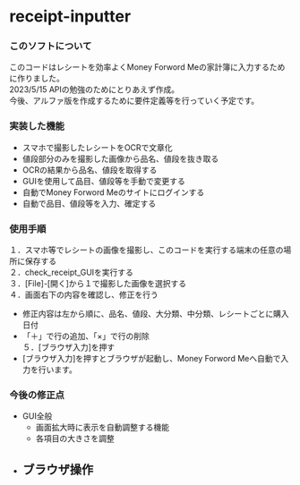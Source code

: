 # receipt-inputter
### このソフトについて
このコードはレシートを効率よくMoney Forword Meの家計簿に入力するために作りました。<br>
2023/5/15 APIの勉強のためにとりあえず作成。<br>
今後、アルファ版を作成するために要件定義等を行っていく予定です。<br>

### 実装した機能
- スマホで撮影したレシートをOCRで文章化<br>
- 値段部分のみを撮影した画像から品名、値段を抜き取る<br>
- OCRの結果から品名、値段を取得する<br>
- GUIを使用して品目、値段等を手動で変更する<br>
- 自動でMoney Forword Meのサイトにログインする<br>
- 自動で品目、値段等を入力、確定する<br>

### 使用手順
１．スマホ等でレシートの画像を撮影し、このコードを実行する端末の任意の場所に保存する<br>
２．check_receipt_GUIを実行する<br>
３．[File]-[開く]から１で撮影した画像を選択する<br>
４．画面右下の内容を確認し、修正を行う<br>
- 修正内容は左から順に、品名、値段、大分類、中分類、レシートごとに購入日付
- 「＋」で行の追加、「×」で行の削除<br>
５．[ブラウザ入力]を押す<br>
- [ブラウザ入力]を押すとブラウザが起動し、Money Forword Meへ自動で入力を行います。
  
### 今後の修正点
- GUI全般
    - 画面拡大時に表示を自動調整する機能
    - 各項目の大きさを調整 
- ブラウザ操作
    - 

